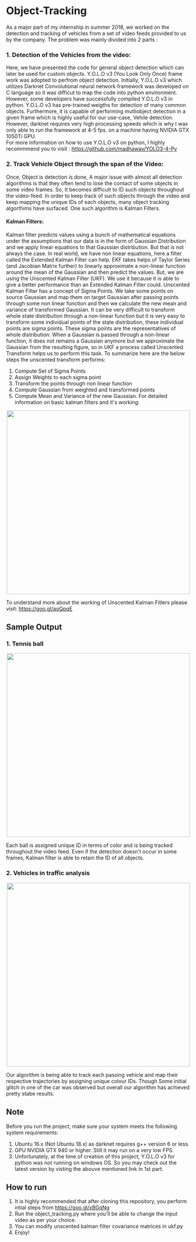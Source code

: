 # Object-Tracking

As a major part of my internship in summer 2018, we worked on the detection and tracking of vehicles from a set of video feeds provided to us by the company.
The problem was mainly divided into 2 parts :
### 1. Detection of the Vehicles from the video:
Here, we have presented the code for general object detection which can later be used for custom objects. Y.O.L.O v3 (You Look Only Once) frame work was adopted to perfrom object detection. Initially, Y.O.L.O v3 which utilizes Darknet Convolutional neural network framework was developed on C language so it was difficut to map the code into python environment. However, some developers have successfully compiled Y.O.L.O v3 in python. Y.O.L.O v3 has pre-trained weigths for detection of many common objects. Furthermore, it is capable of performing mutliobject detection in a given frame which is highly useful for our use-case, Vehile detection. However, darknet requires very high processing speeds which is why I was only able to run the framework at 4-5 fps. on a machine having NVIDIA GTX 1050Ti GPU.   
For more information on how to use Y.O.L.O v3 on python, I highly recommmend you to visit : https://github.com/madhawav/YOLO3-4-Py

### 2. Track Vehicle Object through the span of the Video:
Once, Object is detection is done, A major issue with almost all detection algorithms is that they often tend to lose the contact of some objects in some video frames. So, It becomes difficult to ID such objects throughout the video-feed. In order to keep track of such objects through the video and keep mapping the unique IDs of each objects, many object tracking algorthims have surfaced. One such algorithm is Kalman Filters. 
#### Kalman Filters:
Kalman filter predicts values using a bunch of mathematical equations under the assumptions that our data is in the form of Gaussian Distribution and we apply linear equations to that Gaussian distribution. But that is not always the case. In real world, we have non linear equations, here a filter called the Extended Kalman Filter can help. EKF takes helps of Taylor Series (and Jacobian Matrix further) to linearly approximate a non-linear function around the mean of the Gaussian and then predict the values.
But, we are using the Unscented Kalman Filter (UKF). We use it because it is able to give a better performance than an Extended Kalman Filter could. Unscented Kalman Filter has a concept of Sigma Points. We take some points on source Gaussian and map them on target Gaussian after passing points through some non linear function and then we calculate the new mean and variance of transformed Gaussian. It can be very difficult to transform whole state distribution through a non-linear function but it is very easy to transform some individual points of the state distribution, these individual points are sigma points. These sigma points are the representatives of whole distribution. 
When a Gaussian is passed through a non-linear function, it does not remains a Gaussian anymore but we approximate the Gaussian from the resulting figure, so in UKF a process called Unscented Transform​ helps us to perform this task. To summarize here are the below steps the unscented transform performs:
1. Compute Set of Sigma Points
2. Assign Weights to each sigma point
3. Transform the points through non linear function
4. Compute Gaussian from weighted and transformed points
5. Compute Mean and Variance of the new Gaussian.
For detailed information on basic kalman filters and it's working:
<p align="center">
<a href="https://youtu.be/CaCcOwJPytQ?list=PLX2gX-ftPVXU3oUFNATxGXY90AULiqnWT">
<img src="https://user-images.githubusercontent.com/22682743/49422066-4fd1e900-f7b8-11e8-9dc7-79d91d11b798.png" width="500">
</a>
</p>

To understand more about the working of Unscented Kalman Fitlers please visit: https://goo.gl/aoQpqE

## Sample Output  
### 1. Tennis ball
<p align="center">
<img src="https://user-images.githubusercontent.com/22682743/49423215-b6f19c80-f7bc-11e8-8495-ccdff645155a.gif" width="500">
</p>

Each ball is assigned unique ID in terms of color and is being tracked throughout the video feed. Even if the detection doesn't occur in some frames, Kalman filter is able to retain the ID of all objects.

### 2. Vehicles in traffic analysis  
<p align="center">
<img src="https://user-images.githubusercontent.com/22682743/49423659-33d14600-f7be-11e8-9e20-442ed2bb975c.gif" width="500">
</p>

Our algorithm is being able to track each passing vehicle and map their respective trajectories by assigning unique colour IDs. Though Some initial glitch in one  of the car was observed but overall our algorithm has achieved pretty stabe results. 


## Note
Before you run the project, make sure your system meets the following system requirements:
1. Ubuntu 16.x (Not Ubuntu 18.x) as darknet requires g++ version 6 or less.
2. GPU NVIDIA GTX 940 or higher. Still it may run on a very low FPS.
3. Unfortunately, at the time of creation of this project, Y.O.L.O v3 for python was not running on windows OS. So you may check out the latest version by visting the abouve mentioned link in 1st part.

## How to run
1. It is highly recommended that after cloning this repository, you perform intial steps from https://goo.gl/xBGqNg
2. Run the object_tracking.py where you'll be able to change the input video as per your choice.
3. You can modify unscented kalman filter covariance matrices in ukf.py 
4. Enjoy!


